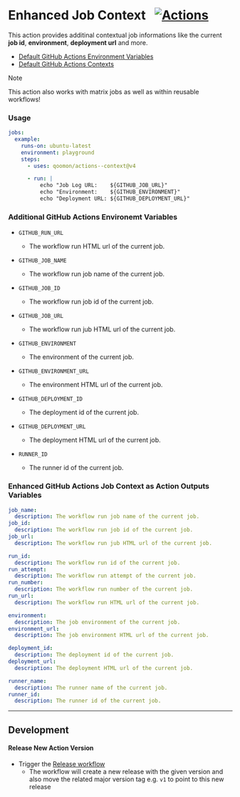 # Enhanced Job Context &nbsp; [![Actions](https://img.shields.io/badge/qoomon-GitHub%20Actions-blue)](https://github.com/qoomon/actions)

This action provides additinal contextual job informations like the current **job id**, **environment**, **deployment url** and more.
- [Default GitHub Actions Environment Variables](https://docs.github.com/en/actions/writing-workflows/choosing-what-your-workflow-does/store-information-in-variables#default-environment-variables)
- [Default GitHub Actions Contexts](https://docs.github.com/en/actions/writing-workflows/choosing-what-your-workflow-does/accessing-contextual-information-about-workflow-runs)

> [!Note]
> This action also works with matrix jobs as well as within reusable workflows!

### Usage
```yaml
jobs:
  example:
    runs-on: ubuntu-latest
    environment: playground
    steps:
      - uses: qoomon/actions--context@v4

      - run: |
          echo "Job Log URL:    ${GITHUB_JOB_URL}"
          echo "Environment:    ${GITHUB_ENVIRONMENT}"
          echo "Deployment URL: ${GITHUB_DEPLOYMENT_URL}"
```

### Additional GitHub Actions Environemt Variables 
- `GITHUB_RUN_URL`
  - The workflow run HTML url of the current job.

- `GITHUB_JOB_NAME`
  - The workflow run job name of the current job.
- `GITHUB_JOB_ID`
  - The workflow run job id of the current job.
- `GITHUB_JOB_URL`
  - The workflow run jub HTML url of the current job.

- `GITHUB_ENVIRONMENT`
  - The environment of the current job.
- `GITHUB_ENVIRONMENT_URL`
  - The environment HTML url of the current job.

- `GITHUB_DEPLOYMENT_ID`
  - The deployment id of the current job.
- `GITHUB_DEPLOYMENT_URL`
  - The deployment HTML url of the current job.

- `RUNNER_ID`
  - The runner id of the current job.

### Enhanced GitHub Actions Job Context as Action Outputs Variables
```yaml
job_name:
  description: The workflow run job name of the current job.
job_id:
  description: The workflow run job id of the current job.
job_url:
  description: The workflow run jub HTML url of the current job.

run_id:
  description: The workflow run id of the current job.
run_attempt:
  description: The workflow run attempt of the current job.
run_number:
  description: The workflow run number of the current job.
run_url:
  description: The workflow run HTML url of the current job.

environment:
  description: The job environment of the current job.
environment_url:
  description: The job environment HTML url of the current job.

deployment_id:
  description: The deployment id of the current job.
deployment_url:
  description: The deployment HTML url of the current job.

runner_name:
  description: The runner name of the current job.
runner_id:
  description: The runner id of the current job.
```

---

## Development

#### Release New Action Version
- Trigger the [Release workflow](../../actions/workflows/release.yaml)
  - The workflow will create a new release with the given version and also move the related major version tag e.g. `v1` to point to this new release
